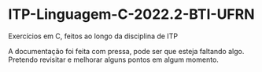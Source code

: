 # ITP-Linguagem-C-2022.2-BTI-UFRN
Exercícios em C, feitos ao longo da disciplina de ITP

A documentação foi feita com pressa, pode ser que esteja faltando algo. Pretendo revisitar e melhorar alguns pontos em algum momento.